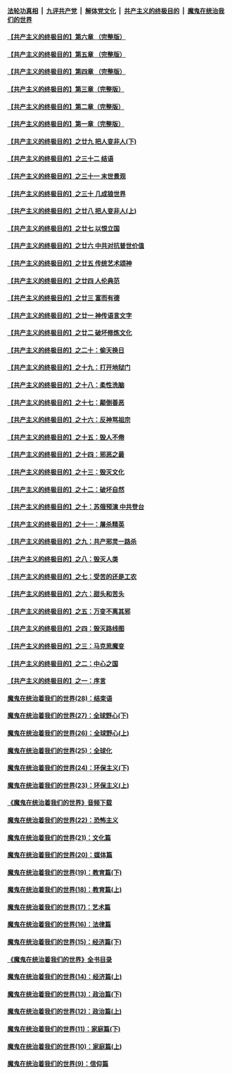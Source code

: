 ####  [法轮功真相](../../../../basic/blob/master/README.md?t=05060601) &nbsp;|&nbsp; [九评共产党](../../../../9ping.md/blob/master/README.md?t=05060601) &nbsp;|&nbsp; [解体党文化](../../../../jtdwh.md/blob/master/README.md?t=05060601)  &nbsp;|&nbsp; [共产主义的终极目的](../../../../gczydzjmd.md/blob/master/README.md?t=05060601) &nbsp;|&nbsp; [魔鬼在统治我们的世界](../../../../mgztzwmdsj.md/blob/master/README.md?t=05060601) 

#### [【共产主义的终极目的】第六章 （完整版）](../pages/nsc422/n11428913.md?t=05060601) 

#### [【共产主义的终极目的】第五章 （完整版）](../pages/nsc422/n11428912.md?t=05060601) 

#### [【共产主义的终极目的】第四章 （完整版）](../pages/nsc422/n11428907.md?t=05060601) 

#### [【共产主义的终极目的】第三章（完整版）](../pages/nsc422/n11428848.md?t=05060601) 

#### [【共产主义的终极目的】第二章（完整版）](../pages/nsc422/n11428831.md?t=05060601) 

#### [【共产主义的终极目的】第一章（完整版）](../pages/nsc422/n11417651.md?t=05060601) 

#### [【共产主义的终极目的】之廿九 把人变非人(下)](../pages/nsc422/n11344140.md?t=05060601) 

#### [【共产主义的终极目的】之三十二 结语](../pages/nsc422/n11360535.md?t=05060601) 

#### [【共产主义的终极目的】之三十一 末世景观](../pages/nsc422/n11351129.md?t=05060601) 

#### [【共产主义的终极目的】之三十 几成狼世界](../pages/nsc422/n11348280.md?t=05060601) 

#### [【共产主义的终极目的】之廿八 把人变非人(上)](../pages/nsc422/n11340492.md?t=05060601) 

#### [【共产主义的终极目的】之廿七 以恨立国](../pages/nsc422/n11336944.md?t=05060601) 

#### [【共产主义的终极目的】之廿六 中共对抗普世价值](../pages/nsc422/n11324785.md?t=05060601) 

#### [【共产主义的终极目的】之廿五 传统艺术颂神](../pages/nsc422/n11296396.md?t=05060601) 

#### [【共产主义的终极目的】之廿四 人伦典范](../pages/nsc422/n11296397.md?t=05060601) 

#### [【共产主义的终极目的】之廿三 富而有德](../pages/nsc422/n11283598.md?t=05060601) 

#### [【共产主义的终极目的】之廿一 神传语言文字](../pages/nsc422/n11263265.md?t=05060601) 

#### [【共产主义的终极目的】之廿二 破坏修炼文化](../pages/nsc422/n11245728.md?t=05060601) 

#### [【共产主义的终极目的】之二十：偷天换日](../pages/nsc422/n11238846.md?t=05060601) 

#### [【共产主义的终极目的】之十九：打开地狱门](../pages/nsc422/n11206376.md?t=05060601) 

#### [【共产主义的终极目的】之十八：柔性洗脑](../pages/nsc422/n11199994.md?t=05060601) 

#### [【共产主义的终极目的】之十七：颠倒善恶](../pages/nsc422/n11179782.md?t=05060601) 

#### [【共产主义的终极目的】之十六：反神骂祖宗](../pages/nsc422/n11166798.md?t=05060601) 

#### [【共产主义的终极目的】之十五：毁人不倦](../pages/nsc422/n11166792.md?t=05060601) 

#### [【共产主义的终极目的】之十四：邪恶之最](../pages/nsc422/n11150249.md?t=05060601) 

#### [【共产主义的终极目的】之十三：毁灭文化](../pages/nsc422/n11135227.md?t=05060601) 

#### [【共产主义的终极目的】之十二：破坏自然](../pages/nsc422/n11135214.md?t=05060601) 

#### [【共产主义的终极目的】之十：苏俄预演 中共登台](../pages/nsc422/n11118424.md?t=05060601) 

#### [【共产主义的终极目的】之十一：屠杀精英](../pages/nsc422/n11118442.md?t=05060601) 

#### [【共产主义的终极目的】之九：共产邪灵一路杀](../pages/nsc422/n11114139.md?t=05060601) 

#### [【共产主义的终极目的】之八：毁灭人类](../pages/nsc422/n11108503.md?t=05060601) 

#### [【共产主义的终极目的】之七：受苦的还是工农](../pages/nsc422/n11101809.md?t=05060601) 

#### [【共产主义的终极目的】之六：甜头和苦头](../pages/nsc422/n11096971.md?t=05060601) 

#### [【共产主义的终极目的】之五：万变不离其邪](../pages/nsc422/n11091285.md?t=05060601) 

#### [【共产主义的终极目的】之四：毁灭路线图](../pages/nsc422/n11086284.md?t=05060601) 

#### [【共产主义的终极目的】之三：马克思魔变](../pages/nsc422/n11061941.md?t=05060601) 

#### [【共产主义的终极目的】之二：中心之国](../pages/nsc422/n11047728.md?t=05060601) 

#### [【共产主义的终极目的】之一：序言](../pages/nsc422/n11086077.md?t=05060601) 

#### [魔鬼在统治着我们的世界(28)：结束语](../pages/nsc422/n10936246.md?t=05060601) 

#### [魔鬼在统治着我们的世界(27)：全球野心(下)](../pages/nsc422/n10928319.md?t=05060601) 

#### [魔鬼在统治着我们的世界(26)：全球野心(上)](../pages/nsc422/n10900318.md?t=05060601) 

#### [魔鬼在统治着我们的世界(25)：全球化](../pages/nsc422/n10788205.md?t=05060601) 

#### [魔鬼在统治着我们的世界(24)：环保主义(下)](../pages/nsc422/n10695307.md?t=05060601) 

#### [魔鬼在统治着我们的世界(23)：环保主义(上)](../pages/nsc422/n10688613.md?t=05060601) 

#### [《魔鬼在统治着我们的世界》音频下载](../pages/nsc422/n10635553.md?t=05060601) 

#### [魔鬼在统治着我们的世界(22)：恐怖主义](../pages/nsc422/n10614727.md?t=05060601) 

#### [魔鬼在统治着我们的世界(21)：文化篇](../pages/nsc422/n10597706.md?t=05060601) 

#### [魔鬼在统治着我们的世界(20)：媒体篇](../pages/nsc422/n10586579.md?t=05060601) 

#### [魔鬼在统治着我们的世界(19)：教育篇(下)](../pages/nsc422/n10564808.md?t=05060601) 

#### [魔鬼在统治着我们的世界(18)：教育篇(上)](../pages/nsc422/n10526970.md?t=05060601) 

#### [魔鬼在统治着我们的世界(17)：艺术篇](../pages/nsc422/n10499093.md?t=05060601) 

#### [魔鬼在统治着我们的世界(16)：法律篇](../pages/nsc422/n10485969.md?t=05060601) 

#### [魔鬼在统治着我们的世界(15)：经济篇(下)](../pages/nsc422/n10469975.md?t=05060601) 

#### [《魔鬼在统治着我们的世界》全书目录](../pages/nsc422/n10464261.md?t=05060601) 

#### [魔鬼在统治着我们的世界(14)：经济篇(上)](../pages/nsc422/n10457370.md?t=05060601) 

#### [魔鬼在统治着我们的世界(13)：政治篇(下)](../pages/nsc422/n10448270.md?t=05060601) 

#### [魔鬼在统治着我们的世界(12)：政治篇(上)](../pages/nsc422/n10444576.md?t=05060601) 

#### [魔鬼在统治着我们的世界(11)：家庭篇(下)](../pages/nsc422/n10440961.md?t=05060601) 

#### [魔鬼在统治着我们的世界(10)：家庭篇(上)](../pages/nsc422/n10435448.md?t=05060601) 

#### [魔鬼在统治着我们的世界(9)：信仰篇](../pages/nsc422/n10432159.md?t=05060601) 


